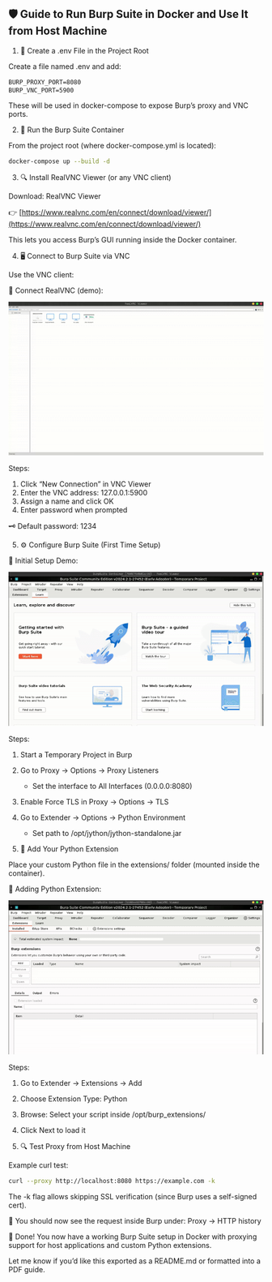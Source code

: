 <!-- Guide to run Burpsuite in docker and use it from host machine

### Create a .env file in the root folder

Example ENV:
```shell
BURP_PROXY_PORT=8080
BURP_VNC_PORT=5900
```


### Run the burpsuite container

```shell
docker-compose up --build -d
```

### Install RealVNC Viewr or any VNC Client of you choice

Real VNC Download: [RealVNC](https://www.realvnc.com/en/connect/download/viewer/?lai_vid=99nxv0mpKtjKM&lai_sr=0-4&lai_sl=l)


## Connect to Burpsuite docker using VNC Viewer
### Connect Real VNC :

![Connect Real VNC](doc/connect_vnc.gif)

1. Click on the "New Connection" from top-left menu
2. Add the burpsuite vnc server : example : `127.0.0.1:5900` and add any name to the connection
3. "Ok" button, then you will be asked for password to conenct 

*The Password for Burpsuite VNC default is: `1234`*


### Setup Burpsuite

![Initial Burpsuite Configuration](doc/burpsuite_setup.gif)
1. Start a new temporary project in burpsuite 
2. Set the proxy to all the interface
3. Enable "Force use to TLS"
4. Setup `Jython` path in extension to run python script file in extension

## Add your python extension

![Adding python script file in extension](doc/add_extension.gif)

You can add your python script file for extension in the `extensions` folder (since this folder is mounted with docker container)


### Test proxy from your host machine 
```shell
curl --proxy http://localhost:8080 https://example.com -k
```

And this request should be seen in the "Http History" srction with in "Proxy" -->


## 🛡️ Guide to Run Burp Suite in Docker and Use It from Host Machine

1. 📁 Create a .env File in the Project Root

Create a file named .env and add:

```env
BURP_PROXY_PORT=8080
BURP_VNC_PORT=5900
```

These will be used in docker-compose to expose Burp’s proxy and VNC ports.

2. 🐳 Run the Burp Suite Container

From the project root (where docker-compose.yml is located):

```bash
docker-compose up --build -d
```

3. 🔍 Install RealVNC Viewer (or any VNC client)

Download: RealVNC Viewer

👉 [https://www.realvnc.com/en/connect/download/viewer/](https://www.realvnc.com/en/connect/download/viewer/)

This lets you access Burp’s GUI running inside the Docker container.

4. 🖥️ Connect to Burp Suite via VNC

Use the VNC client:

📸 Connect RealVNC (demo):

![Connect Real VNC](doc/connect_vnc.gif)

Steps:

1. Click “New Connection” in VNC Viewer
2. Enter the VNC address: 127.0.0.1:5900
3. Assign a name and click OK
4. Enter password when prompted

🗝 Default password: 1234

5. ⚙️ Configure Burp Suite (First Time Setup)

📸 Initial Setup Demo:

![Initial Burpsuite Configuration](doc/burpsuite_setup.gif)

Steps:

1. Start a Temporary Project in Burp

2. Go to Proxy → Options → Proxy Listeners

   * Set the interface to All Interfaces (0.0.0.0:8080)

3. Enable Force TLS in Proxy → Options → TLS

4. Go to Extender → Options → Python Environment

   * Set path to /opt/jython/jython-standalone.jar

5. 🧩 Add Your Python Extension

Place your custom Python file in the extensions/ folder (mounted inside the container).

📸 Adding Python Extension:

![Adding python script file in extension](doc/add_extension.gif)

Steps:

1. Go to Extender → Extensions → Add

2. Choose Extension Type: Python

3. Browse: Select your script inside /opt/burp\_extensions/

4. Click Next to load it

5. 🔍 Test Proxy from Host Machine

Example curl test:

```bash
curl --proxy http://localhost:8080 https://example.com -k
```

The -k flag allows skipping SSL verification (since Burp uses a self-signed cert).

🧠 You should now see the request inside Burp under:
Proxy → HTTP history

🎉 Done! You now have a working Burp Suite setup in Docker with proxying support for host applications and custom Python extensions.

Let me know if you’d like this exported as a README.md or formatted into a PDF guide.
